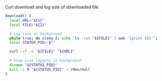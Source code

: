 
Curl download and log size of downloaded file.

```bash
download() {
  local URL="${1}"
  local FILE="${2}"

  # Log size in background
  while true; do sleep 5; echo `ls -lah "${FILE}" | awk '{print $5}'`; done &
  local STATUS_PID="$!"

  curl -sf -o "${FILE}" "${URL}"
  
  # Stop size logging in background
  disown "${STATUS_PID}"
  kill -s 9 "${STATUS_PID}" > /dev/null
}
```
